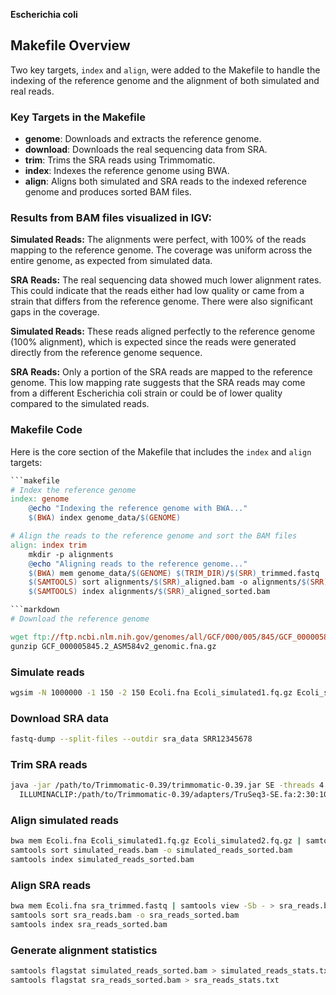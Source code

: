 


 **Escherichia coli** 



## Makefile Overview
Two key targets, `index` and `align`, were added to the Makefile to handle the indexing of the reference genome and the alignment of both simulated and real reads.

### Key Targets in the Makefile

- **genome**: Downloads and extracts the reference genome.
- **download**: Downloads the real sequencing data from SRA.
- **trim**: Trims the SRA reads using Trimmomatic.
- **index**: Indexes the reference genome using BWA.
- **align**: Aligns both simulated and SRA reads to the indexed reference genome and produces sorted BAM files.



### Results from BAM files visualized in IGV:

**Simulated Reads:** The alignments were perfect, with 100% of the reads mapping to the reference genome. The coverage was uniform across the entire genome, as expected from simulated data.

**SRA Reads:** The real sequencing data showed much lower alignment rates. This could indicate that the reads either had low quality or came from a strain that differs from the reference genome. There were also significant gaps in the coverage.

**Simulated Reads:** These reads aligned perfectly to the reference genome (100% alignment), which is expected since the reads were generated directly from the reference genome sequence.


**SRA Reads:** Only a portion of the SRA reads are mapped to the reference genome. This low mapping rate suggests that the SRA reads may come from a different Escherichia coli strain or could be of lower quality compared to the simulated reads.

### Makefile Code
Here is the core section of the Makefile that includes the `index` and `align` targets:

```makefile
```makefile
# Index the reference genome
index: genome
	@echo "Indexing the reference genome with BWA..."
	$(BWA) index genome_data/$(GENOME)

# Align the reads to the reference genome and sort the BAM files
align: index trim
	mkdir -p alignments
	@echo "Aligning reads to the reference genome..."
	$(BWA) mem genome_data/$(GENOME) $(TRIM_DIR)/$(SRR)_trimmed.fastq | $(SAMTOOLS) view -Sb - > alignments/$(SRR)_aligned.bam
	$(SAMTOOLS) sort alignments/$(SRR)_aligned.bam -o alignments/$(SRR)_aligned_sorted.bam
	$(SAMTOOLS) index alignments/$(SRR)_aligned_sorted.bam

```markdown
# Download the reference genome

wget ftp://ftp.ncbi.nlm.nih.gov/genomes/all/GCF/000/005/845/GCF_000005845.2_ASM584v2/GCF_000005845.2_ASM584v2_genomic.fna.gz
gunzip GCF_000005845.2_ASM584v2_genomic.fna.gz


```

### Simulate reads
```bash
wgsim -N 1000000 -1 150 -2 150 Ecoli.fna Ecoli_simulated1.fq.gz Ecoli_simulated2.fq.gz
```

### Download SRA data
```bash
fastq-dump --split-files --outdir sra_data SRR12345678
```

### Trim SRA reads
```bash
java -jar /path/to/Trimmomatic-0.39/trimmomatic-0.39.jar SE -threads 4 sra_data/SRR12345678_1.fastq sra_trimmed.fastq \
  ILLUMINACLIP:/path/to/Trimmomatic-0.39/adapters/TruSeq3-SE.fa:2:30:10 LEADING:3 TRAILING:3 SLIDINGWINDOW:4:15 MINLEN:36
```

### Align simulated reads
```bash
bwa mem Ecoli.fna Ecoli_simulated1.fq.gz Ecoli_simulated2.fq.gz | samtools view -Sb - > simulated_reads.bam
samtools sort simulated_reads.bam -o simulated_reads_sorted.bam
samtools index simulated_reads_sorted.bam
```

### Align SRA reads
```bash
bwa mem Ecoli.fna sra_trimmed.fastq | samtools view -Sb - > sra_reads.bam
samtools sort sra_reads.bam -o sra_reads_sorted.bam
samtools index sra_reads_sorted.bam
```

### Generate alignment statistics
```bash
samtools flagstat simulated_reads_sorted.bam > simulated_reads_stats.txt
samtools flagstat sra_reads_sorted.bam > sra_reads_stats.txt
```
